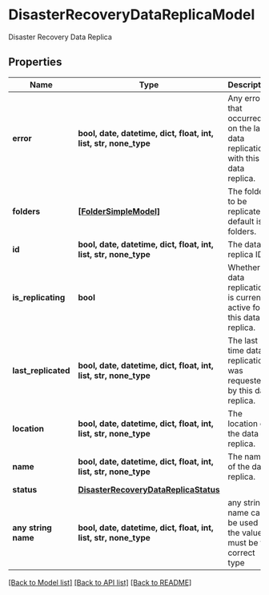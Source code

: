 # DisasterRecoveryDataReplicaModel

Disaster Recovery Data Replica

## Properties
Name | Type | Description | Notes
------------ | ------------- | ------------- | -------------
**error** | **bool, date, datetime, dict, float, int, list, str, none_type** | Any error that occurred on the last data replication with this data replica. | [optional] 
**folders** | [**[FolderSimpleModel]**](FolderSimpleModel.md) | The folders to be replicated, default is all folders. | [optional] 
**id** | **bool, date, datetime, dict, float, int, list, str, none_type** | The data replica ID. | [optional] 
**is_replicating** | **bool** | Whether data replication is currently active for this data replica. | [optional] 
**last_replicated** | **bool, date, datetime, dict, float, int, list, str, none_type** | The last time data replication was requested by this data replica. | [optional] 
**location** | **bool, date, datetime, dict, float, int, list, str, none_type** | The location of the data replica. | [optional] 
**name** | **bool, date, datetime, dict, float, int, list, str, none_type** | The name of the data replica. | [optional] 
**status** | [**DisasterRecoveryDataReplicaStatus**](DisasterRecoveryDataReplicaStatus.md) |  | [optional] 
**any string name** | **bool, date, datetime, dict, float, int, list, str, none_type** | any string name can be used but the value must be the correct type | [optional]

[[Back to Model list]](../README.md#documentation-for-models) [[Back to API list]](../README.md#documentation-for-api-endpoints) [[Back to README]](../README.md)


